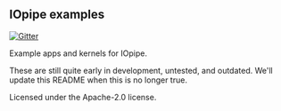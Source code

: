 IOpipe examples
---------------------------------------

[![Gitter](https://img.shields.io/gitter/room/nwjs/nw.js.svg?maxAge=2592000)](https://gitter.im/iopipe/iopipe)

Example apps and kernels for IOpipe.

These are still quite early in development, untested,
and outdated. We'll update this README when this is no longer true.

Licensed under the Apache-2.0 license.
